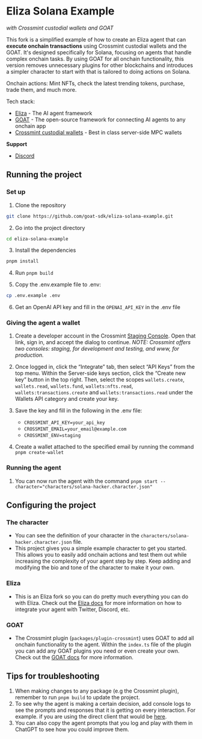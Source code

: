# Eliza Solana Example
*with Crossmint custodial wallets and GOAT*

This fork is a simplified example of how to create an Eliza agent that can **execute onchain transactions** using Crossmint custodial wallets and the GOAT. It's designed specifically for Solana, focusing on agents that handle complex onchain tasks. By using GOAT for all onchain functionality, this version removes unnecessary plugins for other blockchains and introduces a simpler character to start with that is tailored to doing actions on Solana.

Onchain actions: Mint NFTs, check the latest trending tokens, purchase, trade them, and much more.

Tech stack:
- [Eliza](https://github.com/ai16z/eliza) - The AI agent framework
- [GOAT](https://github.com/goat-sdk/goat-sdk) - The open-source framework for connecting AI agents to any onchain app
- [Crossmint custodial wallets](https://docs.crossmint.com/wallets/introduction) - Best in class server-side MPC wallets

**Support**
- [Discord](https://discord.gg/goat-sdk)


## Running the project
### Set up

1. Clone the repository
```bash
git clone https://github.com/goat-sdk/eliza-solana-example.git
```

2. Go into the project directory
```bash
cd eliza-solana-example
```

3. Install the dependencies
```bash
pnpm install
```

4. Run `pnpm build`

5. Copy the .env.example file to .env:
```bash
cp .env.example .env
```

6. Get an OpenAI API key and fill in the `OPENAI_API_KEY` in the .env file

### Giving the agent a wallet

1. Create a developer account in the Crossmint [Staging Console](https://staging.crossmint.com/console). Open that link, sign in, and accept the dialog to continue. *NOTE: Crossmint offers two consoles: staging, for development and testing, and www, for production.*

2. Once logged in, click the “Integrate” tab, then select “API Keys” from the top menu. Within the Server-side keys section, click the “Create new key” button in the top right. Then, select the scopes `wallets.create`, `wallets.read`, `wallets.fund`, `wallets:nfts.read`, `wallets:transactions.create` and `wallets:transactions.read` under the Wallets API category and create your key.

3. Save the key and fill in the following in the .env file:
    - `CROSSMINT_API_KEY=your_api_key`
    - `CROSSMINT_EMAIL=your_email@example.com`
    - `CROSSMINT_ENV=staging`

4. Create a wallet attached to the specified email by running the command `pnpm create-wallet`

### Running the agent

1. You can now run the agent with the command `pnpm start --character="characters/solana-hacker.character.json"`


## Configuring the project
### The character
- You can see the definition of your character in the `characters/solana-hacker.character.json` file.
- This project gives you a simple example character to get you started. This allows you to easily add onchain actions and test them out while increasing the complexity of your agent step by step. Keep adding and modifying the bio and tone of the character to make it your own.

### Eliza
- This is an Eliza fork so you can do pretty much everything you can do with Eliza. Check out the [Eliza docs](https://ai16z.github.io/eliza/) for more information on how to integrate your agent with Twitter, Discord, etc.

### GOAT
- The Crossmint plugin (`packages/plugin-crossmint`) uses GOAT to add all onchain functionality to the agent. Within the `index.ts` file of the plugin you can add any GOAT plugins you need or even create your own. Check out the [GOAT docs](https://ohmygoat.dev) for more information.

## Tips for troubleshooting
1. When making changes to any package (e.g the Crossmint plugin), remember to run `pnpm build` to update the project.
2. To see why the agent is making a certain decision, add console logs to see the prompts and responses that it is getting on every interaction. For example. if you are using the direct client that would be [here](https://github.com/goat-sdk/eliza-solana-example/blob/main/packages/client-direct/src/index.ts#L135).
3. You can also copy the agent prompts that you log and play with them in ChatGPT to see how you could improve them.
